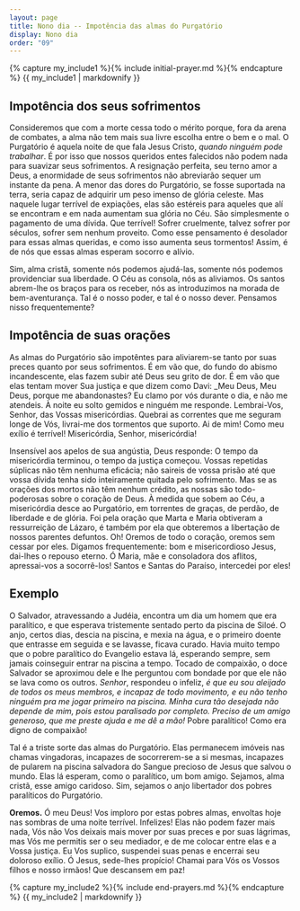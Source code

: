 ```yaml
---
layout: page
title: Nono dia -- Impotência das almas do Purgatório
display: Nono dia
order: "09"
---
```



{% capture my_include1 %}{% include initial-prayer.md %}{% endcapture %}
{{ my_include1 | markdownify }}


## Impotência dos seus sofrimentos

Consideremos que com a morte cessa todo o mérito porque, fora da arena de combates, a alma não tem mais sua livre escolha entre o bem e o mal. O Purgatório é aquela noite de que fala Jesus Cristo, _quando ninguém pode trabalhar_. É por isso que nossos queridos entes falecidos não podem nada para suavizar seus sofrimentos. A resignação perfeita, seu terno amor a Deus, a enormidade de seus sofrimentos não abreviarão sequer um instante da pena. A menor das dores do Purgatório, se fosse suportada na terra, seria capaz de adquirir um peso imenso de glória celeste. Mas naquele lugar terrível de expiações, elas são estéreis para aqueles que alí se encontram e em nada aumentam sua glória no Céu. São simplesmente o pagamento de uma dívida. Que terrível! Sofrer cruelmente, talvez sofrer por séculos, sofrer sem nenhum proveito. Como esse pensamento é desolador para essas almas queridas, e como isso aumenta seus tormentos! Assim, é de nós que essas almas esperam socorro e alívio. 

Sim, alma cristã, somente nós podemos ajudá-las, somente nós podemos providenciar sua liberdade. O Céu as consola, nós as aliviamos. Os santos abrem-lhe os braços para os receber, nós as introduzimos na morada de bem-aventurança. Tal é o nosso poder, e tal é o nosso dever. Pensamos nisso frequentemente?

## Impotência de suas orações

As almas do Purgatório são impotêntes para aliviarem-se tanto por suas preces quanto por seus sofrimentos. É em vão que, do fundo do abismo incandescente, elas fazem subir até Deus seu grito de dor. É em vão que elas tentam mover Sua justiça e que dizem como Davi: _Meu Deus, Meu Deus, porque me abandonastes? Eu clamo por vós durante o dia, e não me atendeis. À noite eu solto gemidos e ninguém me responde. Lembrai-Vos, Senhor, das Vossas misericórdias. Quebrai as correntes que me seguram longe de Vós, livrai-me dos tormentos que suporto. Ai de mim! Como meu exílio é terrível! Misericórdia, Senhor, misericórdia!

Insensível aos apelos de sua angústia, Deus responde: O tempo da misericórdia terminou, o tempo da justiça começou. Vossas repetidas súplicas não têm nenhuma eficácia; não saireis de vossa prisão até que vossa dívida tenha sido inteiramente quitada pelo sofrimento. Mas se as orações dos mortos não têm nenhum crédito, as nossas são todo-poderosas sobre o coração de Deus. À medida que sobem ao Céu, a misericórdia desce ao Purgatório, em torrentes de graças, de perdão, de liberdade e de glória. Foi pela oração que Marta e Maria obtiveram a ressurreição de Lázaro, é também por ela que obteremos a libertação de nossos parentes defuntos. Oh! Oremos de todo o coração, oremos sem cessar por eles. Digamos frequentemente: bom e misericordioso Jesus, dai-lhes o repouso eterno. Ó Maria, mãe e consoladora dos aflitos, apressai-vos a socorrê-los! Santos e Santas do Paraíso, intercedei por eles!


## Exemplo

O Salvador, atravessando a Judéia, encontra um dia um homem que era paralítico, e que esperava tristemente sentado perto da piscina de Siloé. O anjo, certos dias, descia na piscina, e mexia na água, e o primeiro doente que entrasse em seguida e se lavasse, ficava curado. Havia muito tempo que o pobre paralítico do Evangelio estava lá, esperando sempre, sem jamais coinseguir entrar na piscina a tempo. Tocado de compaixão, o doce Salvador se aproximou dele e lhe perguntou com bondade por que ele não se lava como os outros. _Senhor_, respondeu o infeliz, _é que eu sou aleijado de todos os meus membros, e incapaz de todo movimento, e eu não tenho ninguém pra me jogar primeiro na piscina. Minha cura tão desejada não depende de mim, pois estou paralisado por completo. Preciso de um amigo generoso, que me preste ajuda e me dê a mão!_ Pobre paralítico! Como era digno de compaixão!

Tal é a triste sorte das almas do Purgatório. Elas permanecem imóveis nas chamas vingadoras, incapazes de socorrerem-se a si mesmas, incapazes de pularem na piscina salvadora do Sangue precioso de Jesus que salvou o mundo. Elas lá esperam, como o paralítico, um bom amigo. Sejamos, alma cristã, esse amigo caridoso. Sim, sejamos o anjo libertador dos pobres paralíticos do Purgatório.


**Oremos.** Ó meu Deus! Vos imploro por estas pobres almas, envoltas hoje nas sombras de uma noite terrível. Infelizes! Elas não podem fazer mais nada, Vós não Vos deixais mais mover por suas preces e por suas lágrimas, mas Vós me permitis ser o seu mediador, e de me colocar entre elas e a Vossa justiça. Eu Vos suplico, suspendei suas penas e encerrai seu doloroso exílio. Ó Jesus, sede-lhes propício! Chamai para Vós os Vossos filhos e nosso irmãos! Que descansem em paz!


{% capture my_include2 %}{% include end-prayers.md %}{% endcapture %}
{{ my_include2 | markdownify }}

